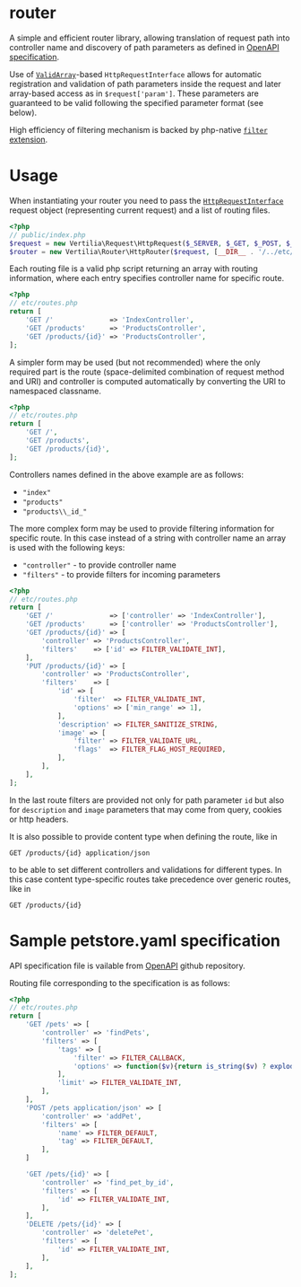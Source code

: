 # router

A simple and efficient router library, allowing translation of request path into controller name and discovery of path
parameters as defined in [OpenAPI specification](http://spec.openapis.org/oas/v3.0.2#patterned-fields).

Use of [`ValidArray`](https://github.com/vertilia/valid-array)-based `HttpRequestInterface` allows for automatic
registration and validation of path parameters inside the request and later array-based access as in
`$request['param']`. These parameters are guaranteed to be valid following the specified parameter format (see below).

High efficiency of filtering mechanism is backed by php-native [`filter` extension](https://php.net/filter).

# Usage

When instantiating your router you need to pass the [`HttpRequestInterface`](https://github.com/vertilia/request)
request object (representing current request) and a list of routing files.

```php
<?php
// public/index.php
$request = new Vertilia\Request\HttpRequest($_SERVER, $_GET, $_POST, $_COOKIE);
$router = new Vertilia\Router\HttpRouter($request, [__DIR__ . '/../etc/routes.php']);
```

Each routing file is a valid php script returning an array with routing information, where each entry specifies
controller name for specific route.

```php
<?php
// etc/routes.php
return [
    'GET /'              => 'IndexController',
    'GET /products'      => 'ProductsController',
    'GET /products/{id}' => 'ProductsController',
];
```

A simpler form may be used (but not recommended) where the only required part is the route (space-delimited combination
of request method and URI) and controller is computed automatically by converting the URI to namespaced classname.

```php
<?php
// etc/routes.php
return [
    'GET /',
    'GET /products',
    'GET /products/{id}',
];
```

Controllers names defined in the above example are as follows:
- `"index"`
- `"products"`
- `"products\\_id_"`

The more complex form may be used to provide filtering information for specific route. In this case instead of a string
with controller name an array is used with the following keys:
- `"controller"` - to provide controller name
- `"filters"` - to provide filters for incoming parameters

```php
<?php
// etc/routes.php
return [
    'GET /'              => ['controller' => 'IndexController'],
    'GET /products'      => ['controller' => 'ProductsController'],
    'GET /products/{id}' => [
        'controller' => 'ProductsController',
        'filters'    => ['id' => FILTER_VALIDATE_INT],
    ],
    'PUT /products/{id}' => [
        'controller' => 'ProductsController',
        'filters'    => [
            'id' => [
                'filter'  => FILTER_VALIDATE_INT,
                'options' => ['min_range' => 1],
            ],
            'description' => FILTER_SANITIZE_STRING,
            'image' => [
                'filter' => FILTER_VALIDATE_URL,
                'flags'  => FILTER_FLAG_HOST_REQUIRED,
            ],
        ],
    ],
];
```

In the last route filters are provided not only for path parameter `id` but also for `description` and `image`
parameters that may come from query, cookies or http headers.

It is also possible to provide content type when defining the route, like in
```
GET /products/{id} application/json
```
to be able to set different controllers and validations for different types. In this case content type-specific routes
take precedence over generic routes, like in
```
GET /products/{id}
```

# Sample petstore.yaml specification

API specification file is vailable from
[OpenAPI](https://github.com/OAI/OpenAPI-Specification/blob/master/examples/v3.0/petstore-expanded.yaml) github
repository.

Routing file corresponding to the specification is as follows:

```php
<?php
// etc/routes.php
return [
    'GET /pets' => [
        'controller' => 'findPets',
        'filters' => [
            'tags' => [
                'filter' => FILTER_CALLBACK,
                'options' => function($v){return is_string($v) ? explode(',', $v) : false;},
            ],
            'limit' => FILTER_VALIDATE_INT,
        ],
    ],
    'POST /pets application/json' => [
        'controller' => 'addPet',
        'filters' => [
            'name' => FILTER_DEFAULT,
            'tag' => FILTER_DEFAULT,
        ],
    ]

    'GET /pets/{id}' => [
        'controller' => 'find_pet_by_id',
        'filters' => [
            'id' => FILTER_VALIDATE_INT,
        ],
    ],
    'DELETE /pets/{id}' => [
        'controller' => 'deletePet',
        'filters' => [
            'id' => FILTER_VALIDATE_INT,
        ],
    ],
];
```
